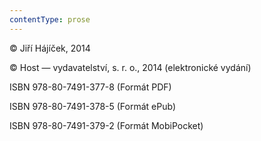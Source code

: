 ```yaml
---
contentType: prose
---
```


<section>

© Jiří Hájíček, 2014

© Host — vydavatelství, s. r. o., 2014 (elektronické vydání)

ISBN 978-80-7491-377-8 (Formát PDF)

ISBN 978-80-7491-378-5 (Formát ePub)

ISBN 978-80-7491-379-2 (Formát MobiPocket)

</section>
